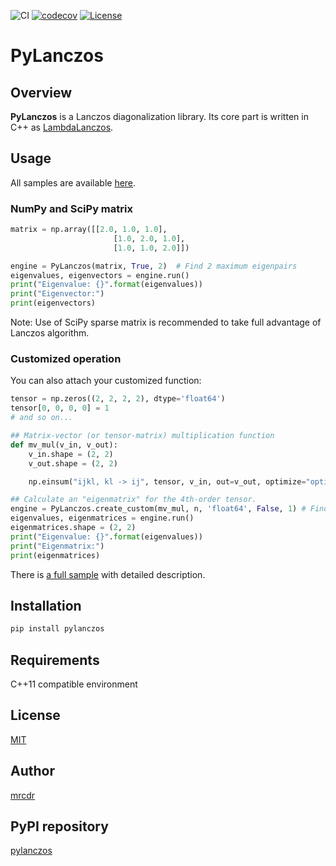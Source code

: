 ![CI](https://github.com/mrcdr/pylanczos/workflows/CI/badge.svg)
[![codecov](https://codecov.io/gh/mrcdr/pylanczos/branch/master/graph/badge.svg?token=CLVRQ8PN1J)]()
[![License](https://img.shields.io/badge/License-MIT-green.svg)]()


# PyLanczos
## Overview
**PyLanczos** is a Lanczos diagonalization library.
Its core part is written in C++ as [LambdaLanczos](https://github.com/mrcdr/lambda-lanczos).

## Usage
All samples are available [here](https://github.com/mrcdr/pylanczos/tree/master/sample).

### NumPy and SciPy matrix
``` python
matrix = np.array([[2.0, 1.0, 1.0],
                       [1.0, 2.0, 1.0],
                       [1.0, 1.0, 2.0]])

engine = PyLanczos(matrix, True, 2)  # Find 2 maximum eigenpairs
eigenvalues, eigenvectors = engine.run()
print("Eigenvalue: {}".format(eigenvalues))
print("Eigenvector:")
print(eigenvectors)
```
Note: Use of SciPy sparse matrix is recommended to take full advantage of Lanczos algorithm.

### Customized operation
You can also attach your customized function:
```python
tensor = np.zeros((2, 2, 2, 2), dtype='float64')
tensor[0, 0, 0, 0] = 1
# and so on...

## Matrix-vector (or tensor-matrix) multiplication function
def mv_mul(v_in, v_out):
    v_in.shape = (2, 2)
    v_out.shape = (2, 2)

    np.einsum("ijkl, kl -> ij", tensor, v_in, out=v_out, optimize="optimal")

## Calculate an "eigenmatrix" for the 4th-order tensor.
engine = PyLanczos.create_custom(mv_mul, n, 'float64', False, 1) # Find 1 minimum eigenpair
eigenvalues, eigenmatrices = engine.run()
eigenmatrices.shape = (2, 2)
print("Eigenvalue: {}".format(eigenvalues))
print("Eigenmatrix:")
print(eigenmatrices)
```
There is [a full sample](https://github.com/mrcdr/pylanczos/tree/master/sample/sample3_custom.py) with detailed description.

## Installation
```sh
pip install pylanczos
```

## Requirements

C++11 compatible environment

## License

[MIT](https://github.com/mrcdr/lambda-lanczos/blob/master/LICENSE)

## Author

[mrcdr](https://github.com/mrcdr)

## PyPI repository

[pylanczos](https://pypi.org/project/pylanczos/)
